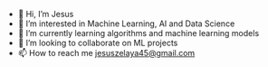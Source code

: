 - 👋 Hi, I’m Jesus
- 👀 I’m interested in Machine Learning, AI and Data Science
- 🌱 I’m currently learning algorithms and machine learning models
- 💞️ I’m looking to collaborate on ML projects
- 📫 How to reach me jesuszelaya45@gmail.com

<!---
jesuszelayac/jesuszelayac is a ✨ special ✨ repository because its `README.md` (this file) appears on your GitHub profile.
You can click the Preview link to take a look at your changes.
--->
